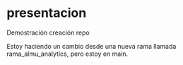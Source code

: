# presentacion
Demostración creación repo


Estoy haciendo un cambio desde una nueva rama llamada rama_almu_analytics, pero estoy en main.

